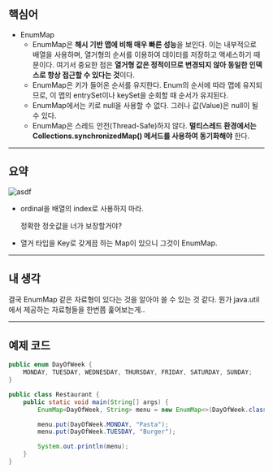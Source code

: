 ## 핵심어

- EnumMap
    - EnumMap은 **해시 기반 맵에 비해 매우 빠른 성능**을 보인다. 이는 내부적으로 배열을 사용하며, 열거형의 순서를 이용하여 데이터를 저장하고 액세스하기 때문이다. 여기서 중요한 점은 **열거형 값은 정적이므로 변경되지 않아 동일한 인덱스로 항상 접근할 수 있다는 것**이다.
    - EnumMap은 키가 들어온 순서를 유지한다. Enum의 순서에 따라 맵에 유지되므로, 이 맵의 entrySet이나 keySet을 순회할 때 순서가 유지된다.
    - EnumMap에서는 키로 null을 사용할 수 없다. 그러나 값(Value)은 null이 될 수 있다.
    - EnumMap은 스레드 안전(Thread-Safe)하지 않다. **멀티스레드 환경에서는 Collections.synchronizedMap() 메서드를 사용하여 동기화해야** 한다.

---

## 요약

![asdf](https://github.com/TightJava/effective_java/assets/105692206/054625bd-5e0a-4ed5-acfd-48d74622ecb4)


- ordinal을 배열의 index로 사용하지 마라.
    
    정확한 정숫값을 너가 보장할거야?
    
- 열거 타입을 Key로 갖게끔 하는 Map이 있으니 그것이 EnumMap.

---

## 내 생각

결국 EnumMap 같은 자료형이 있다는 것을 알아야 쓸 수 있는 것 같다. 뭔가 java.util에서 제공하는 자료형들을 한번쯤 훑어보는게..

---

## 예제 코드

```java
public enum DayOfWeek {
    MONDAY, TUESDAY, WEDNESDAY, THURSDAY, FRIDAY, SATURDAY, SUNDAY;
}

public class Restaurant {
    public static void main(String[] args) {
        EnumMap<DayOfWeek, String> menu = new EnumMap<>(DayOfWeek.class);

        menu.put(DayOfWeek.MONDAY, "Pasta");
        menu.put(DayOfWeek.TUESDAY, "Burger");

        System.out.println(menu);
    }
}
```

